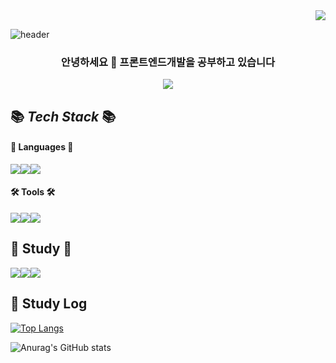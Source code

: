 <div align="right">
<a href="https://hits.seeyoufarm.com"><img src="https://hits.seeyoufarm.com/api/count/incr/badge.svg?url=https%3A%2F%2Fgithub.com%2Fseungmimi&count_bg=%233D6BC8&title_bg=%23A8A8A8&icon=iconify.svg&icon_color=%23FFFFFF&title=hits&edge_flat=false"/></a>
</div>

![header](https://capsule-render.vercel.app/api?type=Rounded&color=BBDEFB&height=120&section=header&text=Seungmi's%20github%20☁️&fontSize=50)


<div  align="center">
<h3>안녕하세요 👋  프론트엔드개발을 공부하고 있습니다 </h3>
<a href="https://velog.io/@seungmimi" target="_blank">
  <img src="https://img.shields.io/badge/velog-20C997?style=flat&logo=react&logoColor=white"/>
</a>
</div>

## 📚 _Tech Stack_ 📚
#### 📄 Languages 📄
<div style="display:flex;">
  <img src="https://img.shields.io/badge/html5-E34F26?style=flat&logo=html5&logoColor=white"/>
  <img src="https://img.shields.io/badge/css3-1572B6?style=flat&logo=css3&logoColor=white"/>
  <img src="https://img.shields.io/badge/javascript-F7DF1E?style=flat&logo=javascript&logoColor=black"/>
</div>

#### 🛠 Tools 🛠
<div style="display:flex">
  <img src="https://img.shields.io/badge/visualstudiocode-007ACC?style=flat&logo=visualstudiocode&logoColor=white"/>
  <img src="https://img.shields.io/badge/github-181717?style=flat&logo=github&logoColor=white"/>
  <img src="https://img.shields.io/badge/figma-F24E1E?style=flat&logo=figma&logoColor=white"/>
</div>

## 🌱 Study 🌱
<div style="display:flex">
<img src="https://img.shields.io/badge/javascript-F7DF1E?style=flat&logo=javascript&logoColor=black"/>
<img src="https://img.shields.io/badge/react-61DAFB?style=flat&logo=react&logoColor=white"/>
<img src="https://img.shields.io/badge/sass-CC6699?style=flat&logo=sass3&logoColor=black"/>

</div>

## 📝 Study Log


[![Top Langs](https://github-readme-stats.vercel.app/api/top-langs/?username=seungmimi&layout=compact)](https://github.com/seungmimi/github-readme-stats)

![Anurag's GitHub stats](https://github-readme-stats.vercel.app/api?username=seungmimi&show_icons=true&theme=transparent)
